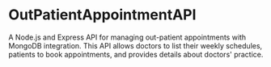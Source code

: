 # OutPatientAppointmentAPI
A Node.js and Express API for managing out-patient appointments with MongoDB integration. This API allows doctors to list their weekly schedules, patients to book appointments, and provides details about doctors' practice.
